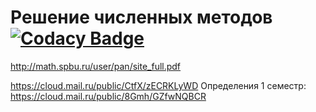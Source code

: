 # Решение численных методов[![Codacy Badge](https://api.codacy.com/project/badge/Grade/ca60ecd9289349c1bb6b1f3b1305f8db)](https://www.codacy.com/app/SKutukov/vichi?utm_source=github.com&amp;utm_medium=referral&amp;utm_content=SKutukov/vichi&amp;utm_campaign=Badge_Grade)
http://math.spbu.ru/user/pan/site_full.pdf

https://cloud.mail.ru/public/CtfX/zECRKLyWD
Определения 1 семестр:
https://cloud.mail.ru/public/8Gmh/GZfwNQBCR
